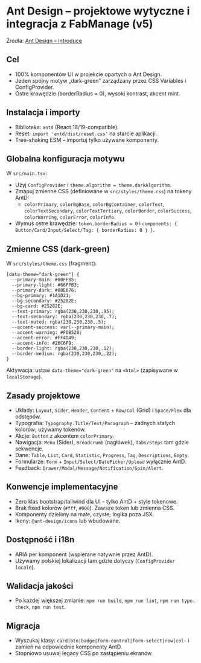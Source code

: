 # Ant Design – projektowe wytyczne i integracja z FabManage (v5)

Źródła: [Ant Design – Introduce](https://ant.design/docs/react/introduce)

## Cel
- 100% komponentów UI w projekcie opartych o Ant Design.
- Jeden spójny motyw „dark-green” zarządzany przez CSS Variables i ConfigProvider.
- Ostre krawędzie (borderRadius = 0), wysoki kontrast, akcent mint.

## Instalacja i importy
- Biblioteka: `antd` (React 18/19-compatible).
- Reset: `import 'antd/dist/reset.css'` na starcie aplikacji.
- Tree-shaking ESM – importuj tylko używane komponenty.

## Globalna konfiguracja motywu
W `src/main.tsx`:
- Użyj `ConfigProvider` i `theme.algorithm = theme.darkAlgorithm`.
- Zmapuj zmienne CSS (definiowane w `src/styles/theme.css`) na tokeny AntD:
  - `colorPrimary`, `colorBgBase`, `colorBgContainer`, `colorText`, `colorTextSecondary`, `colorTextTertiary`, `colorBorder`, `colorSuccess`, `colorWarning`, `colorError`, `colorInfo`.
- Wymuś ostre krawędzie: `token.borderRadius = 0` i `components: { Button/Card/Input/Select/Tag: { borderRadius: 0 } }`.

## Zmienne CSS (dark‑green)
W `src/styles/theme.css` (fragment):
```
[data-theme="dark-green"] {
  --primary-main: #00FF85;
  --primary-light: #66FFB3;
  --primary-dark: #00E676;
  --bg-primary: #1A1D21;
  --bg-secondary: #25282E;
  --bg-card: #25282E;
  --text-primary: rgba(230,230,230,.95);
  --text-secondary: rgba(230,230,230,.7);
  --text-muted: rgba(230,230,230,.5);
  --accent-success: var(--primary-main);
  --accent-warning: #FDB528;
  --accent-error: #FF4D49;
  --accent-info: #26C6F9;
  --border-light: rgba(230,230,230,.12);
  --border-medium: rgba(230,230,230,.22);
}
```
Aktywacja: ustaw `data-theme="dark-green"` na `<html>` (zapisywane w `localStorage`).

## Zasady projektowe
- Układy: `Layout`, `Sider`, `Header`, `Content` + `Row/Col` (Grid) i `Space/Flex` dla odstępów.
- Typografia: `Typography.Title/Text/Paragraph` – żadnych stałych kolorów; używamy tokenów.
- Akcje: `Button` z akcentem `colorPrimary`.
- Nawigacja: `Menu` (Sider), `Breadcrumb` (nagłówek), `Tabs/Steps` tam gdzie sekwencje.
- Dane: `Table`, `List`, `Card`, `Statistic`, `Progress`, `Tag`, `Descriptions`, `Empty`.
- Formularze: `Form` + `Input/Select/DatePicker/Upload` wyłącznie AntD.
- Feedback: `Drawer/Modal/Message/Notification/Spin/Alert`.

## Konwencje implementacyjne
- Zero klas bootstrap/tailwind dla UI – tylko AntD + style tokenowe.
- Brak fixed kolorów (`#fff`, `#000`). Zawsze token lub zmienna CSS.
- Komponenty dzielimy na małe, czyste; logika poza JSX.
- Ikony: `@ant-design/icons` lub wbudowane.

## Dostępność i i18n
- ARIA per komponent (wspierane natywnie przez AntD).
- Używamy polskiej lokalizacji tam gdzie dotyczy (`ConfigProvider locale`).

## Walidacja jakości
- Po każdej większej zmianie: `npm run build`, `npm run lint`, `npm run type-check`, `npm run test`.

## Migracja
- Wyszukaj klasy: `card|btn|badge|form-control|form-select|row|col-` i zamień na odpowiednie komponenty AntD.
- Stopniowo usuwaj legacy CSS po zastąpieniu ekranów.
